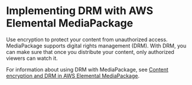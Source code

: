 # Implementing DRM with AWS Elemental MediaPackage<a name="data-protection-encrypt"></a>

Use encryption to protect your content from unauthorized access\. MediaPackage supports digital rights management \(DRM\)\. With DRM, you can make sure that once you distribute your content, only authorized viewers can watch it\. 

For information about using DRM with MediaPackage, see [Content encryption and DRM in AWS Elemental MediaPackage](using-encryption.md)\.